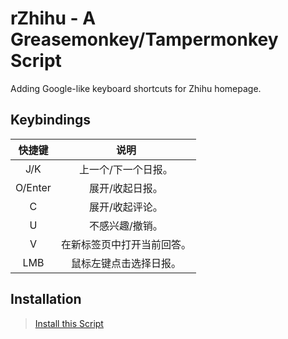 # rZhihu - A Greasemonkey/Tampermonkey Script

Adding Google-like keyboard shortcuts for Zhihu homepage.


## Keybindings

|    快捷键    |          说明           |
|:-----------:|:-----------------------:|
|     J/K     |    上一个/下一个日报。     |
|   O/Enter   |      展开/收起日报。      |
|      C      |      展开/收起评论。      |
|      U      |      不感兴趣/撤销。      |
|      V      |  在新标签页中打开当前回答。 |
|     LMB     |   鼠标左键点击选择日报。   |


## Installation

> [Install this Script](https://greasyfork.org/zh-CN/scripts/30036-rzhihu)
